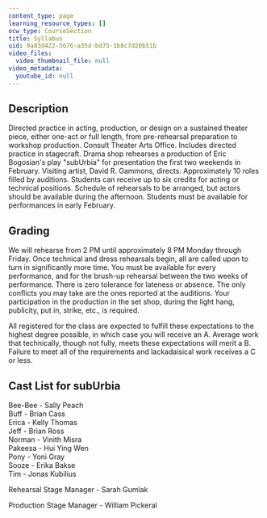 ```yaml
---
content_type: page
learning_resource_types: []
ocw_type: CourseSection
title: Syllabus
uid: 9a83d422-5676-a35d-bd75-1b8c7d20b51b
video_files:
  video_thumbnail_file: null
video_metadata:
  youtube_id: null
---
```


Description
-----------

Directed practice in acting, production, or design on a sustained theater piece, either one-act or full length, from pre-rehearsal preparation to workshop production. Consult Theater Arts Office. Includes directed practice in stagecraft. Drama shop rehearses a production of Eric Bogosian's play "subUrbia" for presentation the first two weekends in February. Visiting artist, David R. Gammons, directs. Approximately 10 roles filled by auditions. Students can receive up to six credits for acting or technical positions. Schedule of rehearsals to be arranged, but actors should be available during the afternoon. Students must be available for performances in early February.

Grading
-------

We will rehearse from 2 PM until approximately 8 PM Monday through Friday. Once technical and dress rehearsals begin, all are called upon to turn in significantly more time. You must be available for every performance, and for the brush-up rehearsal between the two weeks of performance. There is zero tolerance for lateness or absence. The only conflicts you may take are the ones reported at the auditions. Your participation in the production in the set shop, during the light hang, publicity, put in, strike, etc., is required.

All registered for the class are expected to fulfill these expectations to the highest degree possible, in which case you will receive an A. Average work that technically, though not fully, meets these expectations will merit a B. Failure to meet all of the requirements and lackadaisical work receives a C or less.

Cast List for subUrbia
----------------------

Bee-Bee - Sally Peach  
Buff - Brian Cass  
Erica - Kelly Thomas  
Jeff - Brian Ross  
Norman - Vinith Misra  
Pakeesa - Hui Ying Wen  
Pony - Yoni Gray  
Sooze - Erika Bakse  
Tim - Jonas Kubilius

Rehearsal Stage Manager - Sarah Gumlak

Production Stage Manager - William Pickeral